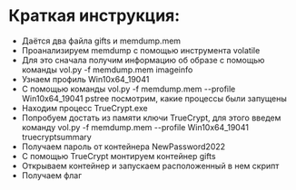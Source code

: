 # Краткая инструкция:
 
* Даётся два файла gifts и memdump.mem
* Проанализируем memdump с помощью инструмента volatile
* Для это сначала получим информацию об образе с помощью команды vol.py -f memdump.mem imageinfo
* Узнаем профиль Win10x64_19041
* С помощью команды vol.py -f memdump.mem --profile Win10x64_19041 pstree посмотрим, какие процессы были запущены
* Находим процесс TrueCrypt.exe
* Попробуем достать из памяти ключи TrueCrypt, для этого введем команду vol.py -f memdump.mem --profile Win10x64_19041 truecryptsummary
* Получаем пароль от контейнера NewPassword2022
* С помощью TrueCrypt монтируем контейнер gifts 
* Открываем контейнер и запускаем расположенный в нем скрипт
* Получаем флаг
